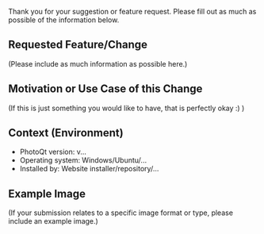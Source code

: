 Thank you for your suggestion or feature request. Please fill out as much as possible of the information below.

## Requested Feature/Change

(Please include as much information as possible here.)

## Motivation or Use Case of this Change

(If this is just something you would like to have, that is perfectly okay :) )

## Context (Environment)

- PhotoQt version: v...
- Operating system: Windows/Ubuntu/...
- Installed by: Website installer/repository/...

## Example Image

(If your submission relates to a specific image format or type, please include an example image.)
